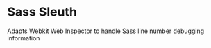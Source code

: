Sass Sleuth
===========

Adapts Webkit Web Inspector to handle Sass line number debugging information